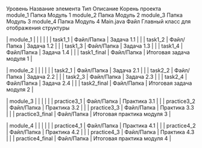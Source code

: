 Уровень	Название элемента	Тип	Описание
Корень проекта			
module_1	Папка	Модуль 1
module_2	Папка	Модуль 2
module_3	Папка	Модуль 3
module_4	Папка	Модуль 4
Main.java	Файл	Главный класс для отображения структуры


| module_1 | | | |
| | task1_1 | Файл/Папка | Задача 1.1 |
| | task1_2 | Файл/Папка | Задача 1.2 |
| | task1_3 | Файл/Папка | Задача 1.3 |
| | task1_4 | Файл/Папка | Задача 1.4 |
| | task1_final | Файл/Папка | Итоговая задача модуля 1 |

| module_2 | | | |
| | task2_1 | Файл/Папка | Задача 2.1 |
| | task2_2 | Файл/Папка | Задача 2.2 |
| | task2_3 | Файл/Папка | Задача 2.3 |
| | task2_4 | Файл/Папка | Задача 2.4 |
| | task2_final | Файл/Папка | Итоговая задача модуля 2 |

| module_3 | | | |
| | practice3_1 | Файл/Папка | Практика 3.1 |
| | practice3_2 | Файл/Папка | Практика 3.2 |
| | practice3_3 | Файл/Папка | Практика 3.3 |
| | practice3_final | Файл/Папка | Итоговая практика модуля 3 |

| module_4 | | | |
| | practice4_1 | Файл/Папка | Практика 4.1 |
| | practice4_2 | Файл/Папка | Практика 4.2 |
| | practice4_3 | Файл/Папка | Практика 4.3 |
| | practice4_final | Файл/Папка | Итоговая практика модуля 4 |

